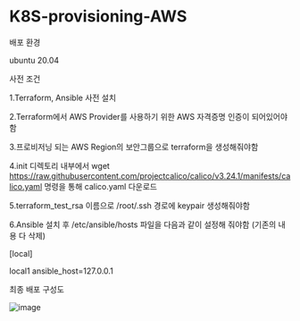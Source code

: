 # K8S-provisioning-AWS

배포 환경
  
  ubuntu 20.04
  
사전 조건

1.Terraform, Ansible 사전 설치

2.Terraform에서 AWS Provider를 사용하기 위한 AWS 자격증명 인증이 되어있어야 함

3.프로비저닝 되는 AWS Region의 보안그룹으로 terraform을 생성해줘야함

4.init 디렉토리 내부에서 wget https://raw.githubusercontent.com/projectcalico/calico/v3.24.1/manifests/calico.yaml 명령을 통해 calico.yaml 다운로드

5.terraform_test_rsa 이름으로 /root/.ssh 경로에 keypair 생성해줘야함

6.Ansible 설치 후 /etc/ansible/hosts 파일을 다음과 같이 설정해 줘야함 (기존의 내용 다 삭제)

[local]

local1 ansible_host=127.0.0.1








최종 배포 구성도

![image](https://user-images.githubusercontent.com/77333310/208241680-f0ab847f-6314-40da-8fe6-a44f8aeb0eac.png)
